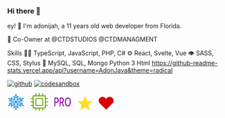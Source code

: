 ### Hi there 👋

ey! 👋
I'm adonijah, a 11 years old web developer from Florida.

🧭 Co-Owner at @CTDSTUDIOS @CTDMANAGMENT


Skills
👨‍💻 TypeScript, JavaScript, PHP, C#
⚙️ React, Svelte, Vue
👁️ SASS, CSS, Stylus
💽 MySQL, SQL, Mongo
Python 3 Html
https://github-readme-stats.vercel.app/api?username=AdonJava&theme=radical

[<img src='https://cdn.jsdelivr.net/npm/simple-icons@3.0.1/icons/github.svg' alt='github' height='40'>](https://github.com/AdonJava)  [<img src='https://cdn.jsdelivr.net/npm/simple-icons@3.0.1/icons/codesandbox.svg' alt='codesandbox' height='40'>](https://codesandbox.io/u/adononsandbox)  

<a href='https://archiveprogram.github.com/'><img src='https://raw.githubusercontent.com/acervenky/animated-github-badges/master/assets/acbadge.gif' width='40' height='40'></a> <a href='https://docs.github.com/en/developers'><img src='https://raw.githubusercontent.com/acervenky/animated-github-badges/master/assets/devbadge.gif' width='40' height='40'></a> <a href='https://github.com/pricing'><img src='https://raw.githubusercontent.com/acervenky/animated-github-badges/master/assets/pro.gif' width='40' height='40'></a> <a href='https://stars.github.com/'><img src='https://raw.githubusercontent.com/acervenky/animated-github-badges/master/assets/starbadge.gif' width='35' height='35'></a> <a href='https://docs.github.com/en/github/supporting-the-open-source-community-with-github-sponsors'><img src='https://raw.githubusercontent.com/acervenky/animated-github-badges/master/assets/sponsorbadge.gif' width='35' height='35'></a> 
